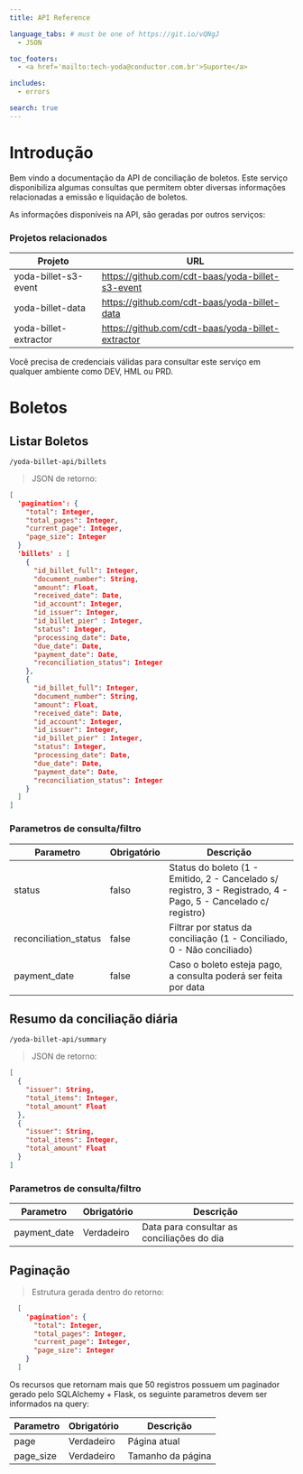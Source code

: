 ```yaml
---
title: API Reference

language_tabs: # must be one of https://git.io/vQNgJ
  - JSON

toc_footers:
  - <a href='mailto:tech-yoda@conductor.com.br'>Suporte</a>

includes:
  - errors

search: true
---
```


# Introdução

Bem vindo a documentação da API de conciliação de boletos. Este serviço disponibiliza algumas consultas que permitem obter diversas informações relacionadas a emissão e liquidação de boletos.

As informações disponíveis na API, são geradas por outros serviços:

### Projetos relacionados
Projeto | URL
--------- | -----------
yoda-billet-s3-event | https://github.com/cdt-baas/yoda-billet-s3-event
yoda-billet-data | https://github.com/cdt-baas/yoda-billet-data
yoda-billet-extractor | https://github.com/cdt-baas/yoda-billet-extractor

<aside class="notice">
Você precisa de credenciais válidas para consultar este serviço em qualquer ambiente como DEV, HML ou PRD.
</aside>

# Boletos

## Listar Boletos
`/yoda-billet-api/billets`
> JSON de retorno:

```json
[
  'pagination': {
    "total": Integer,
    "total_pages": Integer,
    "current_page": Integer,
    "page_size": Integer  
  }
  'billets' : [
    {
      "id_billet_full": Integer,
      "document_number": String,
      "amount": Float,
      "received_date": Date,
      "id_account": Integer,
      "id_issuer": Integer,
      "id_billet_pier" : Integer,
      "status": Integer,
      "processing_date": Date,
      "due_date": Date,
      "payment_date": Date,
      "reconciliation_status": Integer 
    },
    {
      "id_billet_full": Integer,
      "document_number": String,
      "amount": Float,
      "received_date": Date,
      "id_account": Integer,
      "id_issuer": Integer,
      "id_billet_pier" : Integer,
      "status": Integer,
      "processing_date": Date,
      "due_date": Date,
      "payment_date": Date,
      "reconciliation_status": Integer 
    }
  ]
]
```
### Parametros de consulta/filtro

Parametro | Obrigatório | Descrição
--------- | ------- | -----------
status | falso | Status do boleto (1 - Emitido, 2 - Cancelado s/ registro, 3 - Registrado, 4 - Pago, 5 - Cancelado c/ registro) 
reconciliation_status | false | Filtrar por status da conciliação (1 - Conciliado, 0 - Não conciliado)
payment_date | false | Caso o boleto esteja pago, a consulta poderá ser feita por data


## Resumo da conciliação diária
`/yoda-billet-api/summary`
> JSON de retorno:

```json
[
  {
    "issuer": String,
    "total_items": Integer,
    "total_amount" Float
  },
  {
    "issuer": String,
    "total_items": Integer,
    "total_amount" Float
  }
]
```
### Parametros de consulta/filtro

Parametro | Obrigatório | Descrição
--------- | ------- | -----------
payment_date | Verdadeiro | Data para consultar as conciliações do dia


## Paginação
> Estrutura gerada dentro do retorno:

```json
  [
    'pagination': {
      "total": Integer,
      "total_pages": Integer,
      "current_page": Integer,
      "page_size": Integer  
    }
  ]
```
Os recursos que retornam mais que 50 registros possuem um paginador gerado pelo SQLAlchemy + Flask, os seguinte parametros devem ser informados na query:

Parametro | Obrigatório | Descrição
--------- | ------- | -----------
page | Verdadeiro | Página atual
page_size | Verdadeiro | Tamanho da página
